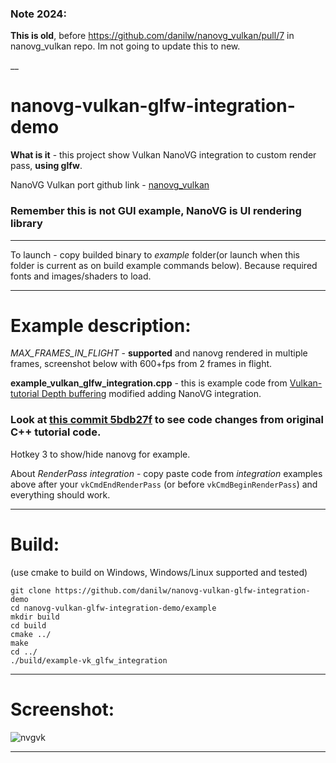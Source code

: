 ### Note 2024:

**This is old**, before https://github.com/danilw/nanovg_vulkan/pull/7 in nanovg_vulkan repo. Im not going to update this to new.

__

# nanovg-vulkan-glfw-integration-demo

**What is it** - this project show Vulkan NanoVG integration to custom render pass, **using glfw**. 

NanoVG Vulkan port github link - [nanovg_vulkan](https://github.com/danilw/nanovg_vulkan)

### Remember this is not GUI example, NanoVG is UI rendering library
___


To launch - copy builded binary to *example* folder(or launch when this folder is current as on build example commands below). Because required fonts and images/shaders to load.
___

# Example description:

*MAX_FRAMES_IN_FLIGHT* - **supported** and nanovg rendered in multiple frames, screenshot below with 600+fps from 2 frames in flight.

**example_vulkan_glfw_integration.cpp** - this is example code from [Vulkan-tutorial Depth buffering](https://vulkan-tutorial.com/Depth_buffering) modified adding NanoVG integration. 

### **Look at [this commit 5bdb27f](https://github.com/danilw/nanovg-vulkan-glfw-integration-demo/commit/5bdb27f8de07192a2ffd17d9730aeb66af28f1f3) to see code changes from original C++ tutorial code**. 

Hotkey 3 to show/hide nanovg for example.

About *RenderPass integration* - copy paste code from *integration* examples above after your `vkCmdEndRenderPass` (or before `vkCmdBeginRenderPass`) and everything should work.
___

# Build:
(use cmake to build on Windows, Windows/Linux supported and tested)

```
git clone https://github.com/danilw/nanovg-vulkan-glfw-integration-demo
cd nanovg-vulkan-glfw-integration-demo/example
mkdir build
cd build
cmake ../
make
cd ../
./build/example-vk_glfw_integration
```
___

# Screenshot:

![nvgvk](https://danilw.github.io/GLSL-howto/vulkan_sh_launcher/nvg_integr_cpp.png)
___

